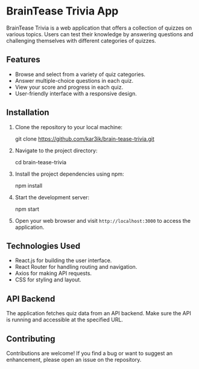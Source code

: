 
# BrainTease Trivia App

BrainTease Trivia is a web application that offers a collection of quizzes on various topics. 
Users can test their knowledge by answering questions and challenging themselves with different categories of quizzes.

## Features

- Browse and select from a variety of quiz categories.
- Answer multiple-choice questions in each quiz.
- View your score and progress in each quiz.
- User-friendly interface with a responsive design.

## Installation

1. Clone the repository to your local machine:

   git clone https://github.com/kar3ik/brain-tease-trivia.git


2. Navigate to the project directory:

   cd brain-tease-trivia


3. Install the project dependencies using npm:

   npm install


4. Start the development server:

   npm start


5. Open your web browser and visit `http://localhost:3000` to access the application.

## Technologies Used

- React.js for building the user interface.
- React Router for handling routing and navigation.
- Axios for making API requests.
- CSS for styling and layout.

## API Backend

The application fetches quiz data from an API backend. 
Make sure the API is running and accessible at the specified URL.

## Contributing

Contributions are welcome! If you find a bug or want to suggest an enhancement, please open an issue on the repository.


